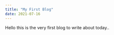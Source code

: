 ```yaml
---
title: "My First Blog"
date: 2021-07-16 
---
```


Hello this is the very first blog to write about today..
